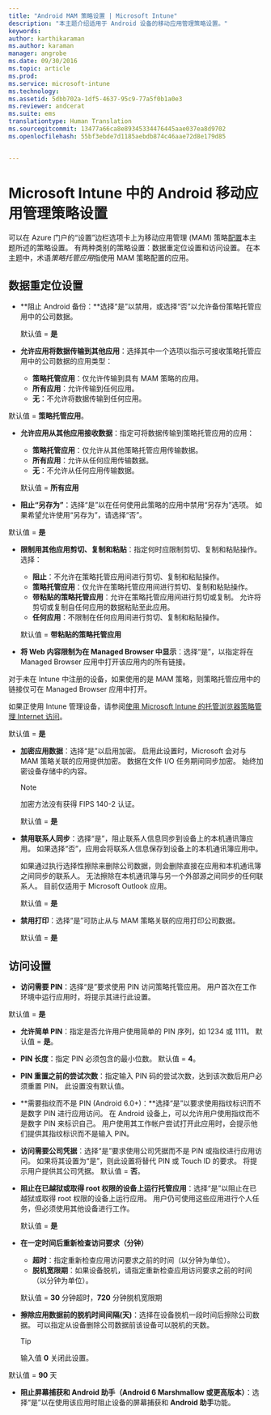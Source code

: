 ```yaml
---
title: "Android MAM 策略设置 | Microsoft Intune"
description: "本主题介绍适用于 Android 设备的移动应用管理策略设置。"
keywords: 
author: karthikaraman
ms.author: karaman
manager: angrobe
ms.date: 09/30/2016
ms.topic: article
ms.prod: 
ms.service: microsoft-intune
ms.technology: 
ms.assetid: 5dbb702a-1df5-4637-95c9-77a5f0b1a0e3
ms.reviewer: andcerat
ms.suite: ems
translationtype: Human Translation
ms.sourcegitcommit: 13477a66ca8e89345334476445aae037ea8d9702
ms.openlocfilehash: 55bf3ebde7d1185aebdb874c46aae72d8e179d85


---
```


# <a name="android-mobile-app-management-policy-settings-in-microsoft-intune"></a>Microsoft Intune 中的 Android 移动应用管理策略设置
可以在 Azure 门户的“设置”边栏选项卡上为移动应用管理 (MAM) 策略[配置](create-and-deploy-mobile-app-management-policies-with-microsoft-intune.md)本主题所述的策略设置。
有两种类别的策略设置：数据重定位设置和访问设置。 在本主题中，术语*策略托管应用*指使用 MAM 策略配置的应用。

##  <a name="data-relocation-settings"></a>数据重定位设置

- **阻止 Android 备份：**选择“是”以禁用，或选择“否”以允许备份策略托管应用中的公司数据。

  默认值 = **是**
- **允许应用将数据传输到其他应用**：选择其中一个选项以指示可接收策略托管应用中的公司数据的应用类型：
  -   **策略托管应用**：仅允许传输到具有 MAM 策略的应用。
  -   **所有应用**：允许传输到任何应用。
  -   **无**：不允许将数据传输到任何应用。

 默认值 = **策略托管应用**。
- **允许应用从其他应用接收数据**：指定可将数据传输到策略托管应用的应用：
  -   **策略托管应用**：仅允许从其他策略托管应用传输数据。
  -   **所有应用**：允许从任何应用传输数据。
  -   **无**：不允许从任何应用传输数据。

  默认值 = **所有应用**

-   **阻止“另存为”**：选择“是”以在任何使用此策略的应用中禁用“另存为”选项。 如果希望允许使用“另存为”，请选择“否”。

  默认值 = **是**
- **限制用其他应用剪切、复制和粘贴**：指定何时应限制剪切、复制和粘贴操作。 选择：
  -   **阻止**：不允许在策略托管应用间进行剪切、复制和粘贴操作。
  -   **策略托管应用**：仅允许在策略托管应用间进行剪切、复制和粘贴操作。
  -   **带粘贴的策略托管应用**：允许在策略托管应用间进行剪切或复制。 允许将剪切或复制自任何应用的数据粘贴至此应用。
  -   **任何应用**：不限制在任何应用间进行剪切、复制和粘贴操作。

  默认值 = **带粘贴的策略托管应用**
-   **将 Web 内容限制为在 Managed Browser 中显示**：选择“是”，以指定将在 Managed Browser 应用中打开该应用内的所有链接。

  对于未在 Intune 中注册的设备，如果使用的是 MAM 策略，则策略托管应用中的链接仅可在 Managed Browser 应用中打开。

  如果正使用 Intune 管理设备，请参阅[使用 Microsoft Intune 的托管浏览器策略管理 Internet 访问](manage-internet-access-using-managed-browser-policies.md)。

  默认值 = **是**
- **加密应用数据**：选择“是”以启用加密。 启用此设置时，Microsoft 会对与 MAM 策略关联的应用提供加密。 数据在文件 I/O 任务期间同步加密。 始终加密设备存储中的内容。
  >[!NOTE]
  >加密方法没有获得 FIPS 140-2 认证。

  默认值 = **是**

- **禁用联系人同步**：选择“是”，阻止联系人信息同步到设备上的本机通讯簿应用。 如果选择“否”，应用会将联系人信息保存到设备上的本机通讯簿应用中。

  如果通过执行选择性擦除来删除公司数据，则会删除直接在应用和本机通讯簿之间同步的联系人。 无法擦除在本机通讯簿与另一个外部源之间同步的任何联系人。 目前仅适用于 Microsoft Outlook 应用。

  默认值 = **是**
- **禁用打印**：选择“是”可防止从与 MAM 策略关联的应用打印公司数据。

  默认值 = **是**

##  <a name="access-settings"></a>访问设置

- **访问需要 PIN**：选择“是”要求使用 PIN 访问策略托管应用。 用户首次在工作环境中运行应用时，将提示其进行此设置。

 默认值 = **是**

 -  **允许简单 PIN**：指定是否允许用户使用简单的 PIN 序列，如 1234 或 1111。 默认值 = **是**。
 - **PIN 长度**：指定 PIN 必须包含的最小位数。 默认值 = **4**。
 - **PIN 重置之前的尝试次数**：指定输入 PIN 码的尝试次数，达到该次数后用户必须重置 PIN。 此设置没有默认值。
 - **需要指纹而不是 PIN (Android 6.0+)：**选择“是”以要求使用指纹标识而不是数字 PIN 进行应用访问。
 在 Android 设备上，可以允许用户使用指纹而不是数字 PIN 来标识自己。 用户使用其工作帐户尝试打开此应用时，会提示他们提供其指纹标识而不是输入 PIN。
 - **访问需要公司凭据**：选择“是”要求使用公司凭据而不是 PIN 或指纹进行应用访问。 如果将其设置为“是”，则此设置将替代 PIN 或 Touch ID 的要求。 将提示用户提供其公司凭据。 默认值 = **否**。


- **阻止在已越狱或取得 root 权限的设备上运行托管应用**：选择“是”以阻止在已越狱或取得 root 权限的设备上运行应用。 用户仍可使用这些应用进行个人任务，但必须使用其他设备进行工作。

  默认值 = **是**
- **在一定时间后重新检查访问要求（分钟）**
  -   **超时**：指定重新检查应用访问要求之前的时间（以分钟为单位）。
  -   **脱机宽限期**：如果设备脱机，请指定重新检查应用访问要求之前的时间（以分钟为单位）。

  默认值 = **30** 分钟超时，**720** 分钟脱机宽限期

-   **擦除应用数据前的脱机时间间隔(天)**：选择在设备脱机一段时间后擦除公司数据。  可以指定从设备删除公司数据前该设备可以脱机的天数。

    >[!TIP]
    >输入值 **0** 关闭此设置。

  默认值 = **90** 天
- **阻止屏幕捕获和 Android 助手（Android 6 Marshmallow 或更高版本）**：选择“是”以在使用该应用时阻止设备的屏幕捕获和 **Android 助手**功能。



<!--HONumber=Nov16_HO2-->


